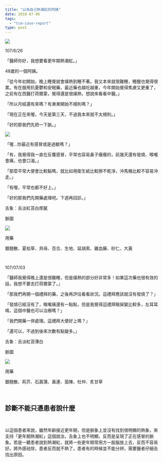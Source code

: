 ```yaml
---
title: "以為自己熱潮紅的阿姨"
date: 2018-07-06
tags: 
  - "tcm-case-report"
type: post
---
```


![](/images/uploads/psyche-face-300x200.jpg)

107/6/26

「醫師你好，我想要看更年期熱潮紅。」

48歲的一個阿姨。

「從今年初開始，晚上睡覺就會燥熱到睡不著。我又本來就很難睡，睡醒也覺得很累。有在服用抗憂鬱和安眠藥，最近藥也越吃越重，今年開始覺得焦慮又更重了，之前有在西醫打荷爾蒙，覺得還是很燥熱，想說來看看中醫。」

「所以月經還有來嗎？有漸漸開始不規則嗎？」

「現在正在來喔，今天是第三天，不過我本來就不太規則。」

「好的那我們先把一下脈。」

![](/images/uploads/insomnia-300x201.jpg)

「喔...你最近有感冒或是過敏嗎？」

「有，我覺得我一直在反覆感冒，平常也容易鼻子癢癢的，前幾天還有發燒、喉嚨會痛，也會口渴。」

「那麼平常大便會比較黏嗎，就比如用衛生紙比較擦不乾淨，沖馬桶比較不容易沖走。」

「有喔，平常也都不好上。」

「好的那我們先開藥處理吧。下週再回診。」

舌象：舌淡紅苔白厚膩

脈圖

![](/images/uploads/1260170626-300x212.png)

用藥

銀翹散、夏枯草、貝母、百合、生地、延胡索、雞血藤、砂仁、大黃

 

107/07/03

「醫師我覺得晚上還是很難睡，但是燥熱的部分好非常多！如果這次藥也很有效的話，我想不要去打荷爾蒙了。」

「那我們再開一個禮拜的藥，之後再評估看看狀況。這禮拜應該就沒有發燒了？」

「發燒已經沒有了，喉嚨痛還有一點點，但是我覺得這禮拜眼屎變比較多，左耳耳鳴，這個中醫也可以治療嗎？」

「我們開藥一併處理。這禮拜大便好上嗎？」

「還可以，不過到後來次數有點變多。」

舌象：舌淡紅苔薄白

脈圖

![](/images/uploads/1260170703-300x212.png)

用藥

銀翹散、荊芥、石菖蒲、黃連、茵陳、杜仲、炙甘草

 

## 診斷不能只憑患者說什麼

 

以這個患者來說，雖然年齡接近更年期，但是脈象上並沒有找到很明顯的熱象，來支持「更年期熱潮紅」這個說法，舌象上也不明顯，反而是呈現了正在感冒的脈象。若是一聽患者說到熱潮紅，就將一些更年期常用方一股腦放上去，反而不容易好。將外感祛除，患者反而就不熱了。患者有的時候並不能分辨，需要醫者仔細去找出原因。
